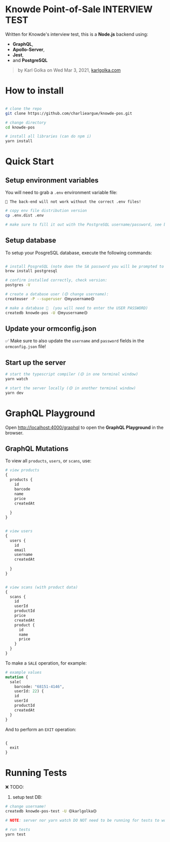 # Knowde Point-of-Sale INTERVIEW TEST 

Written for Knowde's interview test, this is a **Node.js** backend using:
* **GraphQL**, 
* **Apollo-Server**, 
* **Jest**,
* and **PostgreSQL**

> by Karl Golka on Wed Mar 3, 2021, [karlgolka.com](https://karlgolka.com/)

# How to install

```sh

# clone the repo
git clone https://github.com/charlieargue/knowde-pos.git

# change directory 
cd knowde-pos

# install all libraries (can do npm i)
yarn install
```

# Quick Start

## Setup environment variables

You will need to grab a `.env` environment variable file:
```
🛑 The back-end will not work without the correct .env files!
```

```sh
# copy env file distribution version
cp .env.dist .env

# make sure to fill it out with the PostgreSQL username/password, see below...
```

## Setup database

To setup your PosgreSQL database, execute the following commands:
```sh

# install PosgreSQL (note doen the SA password you will be prompted to create)
brew install postgresql

# confirm installed correctly, check version:
postgres -V

# create a database user (🟡 change username):
createuser -P --superuser 🟡myusername🟡

# make a database 🔴  (you will need to enter the USER PASSWORD)
createdb knowde-pos -U 🟡myusername🟡
```

## Update your ormconfig.json

✅ Make sure to also update the `username` and `password` fields in the `ormconfig.json` file!

## Start up the server

```sh
# start the typescript compiler (🟡 in one terminal window)
yarn watch
```

```sh
# start the server locally (🟡 in another terminal window)
yarn dev
```

# GraphQL Playground

Open [http://localhost:4000/graphql](http://localhost:4000/graphql) to open the **GraphQL Playground** in the browser.


## GraphQL Mutations

To view all `products`, `users`, or `scans`, use:
```graphql
# view products
{
  products {
    id
    barcode
    name
    price
    createdAt
    
  }
}


# view users
{
  users {
    id
    email
    username
    createdAt
    
  }
}


# view scans (with product data)
{
  scans {
    id
    userId
    productId
    price
    createdAt
    product {
      id
      name
      price
    }
  }
}

```

To make a `SALE` operation, for example:
```graphql
# example values
mutation {
  sale(
    barcode: "68151-4146",
    userId: 22) {
    id
    userId
    productId
    createdAt
  }
}

```

And to perform an `EXIT` operation:
```graphql

{
  exit
}
```


# Running Tests

❌ TODO:
1. setup test DB:
```sh
# change username!
createdb knowde-pos-test -U 🟡karlgolka🟡

# NOTE: server nor yarn watch DO NOT need to be running for tests to work!

# run tests
yarn test

```
